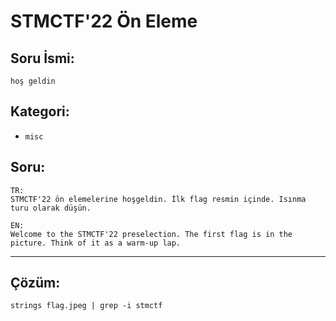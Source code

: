 # STMCTF'22 Ön Eleme

## Soru İsmi:
`hoş geldin`


## Kategori:
- `misc`

## Soru:

```
TR:
STMCTF'22 ön elemelerine hoşgeldin. İlk flag resmin içinde. Isınma turu olarak düşün.

EN:
Welcome to the STMCTF'22 preselection. The first flag is in the picture. Think of it as a warm-up lap.
```

---

## Çözüm:
```
strings flag.jpeg | grep -i stmctf
```
